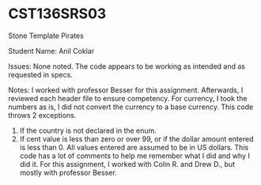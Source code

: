 # CST136SRS03

Stone Template Pirates

Student Name: Anil Coklar

Issues:
None noted. The code appears to be working as intended and as requested in specs. 

Notes:
I worked with professor Besser for this assignment. Afterwards, I reviewed each header file to ensure competency. 
For currency, I took the  numbers as is, I did not convert the currency to a base currency. 
This code throws 2 exceptions. 
1. If the country is not declared in the enum. 
2. If cent value is less than zero or over 99, or if the dollar amount entered is less than 0. 
All values entered are assumed to be in US dollars. This code has a lot of comments to help me remember what I did and why I did it. 
For this assignment, I worked with Colin R. and Drew D., but mostly with professor Besser. 

